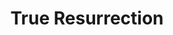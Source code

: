 ---
title: "True Resurrection"
index:
  - true-resurrection
permalink: /spells/true-resurrection/
tags:
  - Spell
  - 9th Level
  - Necromancy
available_for:
  - Cleric
  - Druid
level: "9th Level"
school: "Necromancy"
range: "Touch"
comp:
  - V
  - S
  - M
material: "a sprinkle of holy water and diamonds worth at least 25,000gp, which the spell consumes."
cast_time: "1 Hour"
description: |
  You touch a creature that has been dead for no longer than 200 years and that died for any reason except old age. If the creature's soul is free and willing, the creature is restored to life with all its hit points.

  This spell closes all wounds, neutralizes any poison, cures all diseases, and lifts any curses affecting the creature when it died. The spell replaces damaged or missing organs and limbs.

  The spell can even provide a new body if the original no longer exists, in which case you must speak the creature's name. The creature then appears in an unoccupied space you choose within 10 feet of you.
excerpt: "You touch a creature that has been dead for no longer than 200 years and that died for any reason except old age."
source: "Basic Rules"
---
